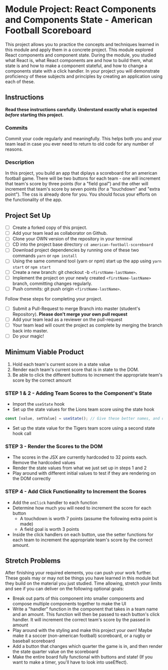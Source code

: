 # Module Project: React Components and Components State - American Football Scoreboard

This project allows you to practice the concepts and techniques learned in this module and apply them in a concrete project. This module explored React components and component state. During the module, you studied what React is, what React components are and how to build them, what state is and how to make a component stateful, and how to change a components state with a click handler. In your project you will demonstrate proficiency of these subjects and principles by creating an application using each of these.

## Instructions

**Read these instructions carefully. Understand exactly what is expected _before_ starting this project.**

### Commits

Commit your code regularly and meaningfully. This helps both you and your team lead in case you ever need to return to old code for any number of reasons.

### Description

In this project, you build an app that diplays a scoreboard for an american football game. There will be two buttons for each team - one will increment that team's score by three points (for a "field goal") and the other will increment that team's score by seven points (for a "touchdown" and "extra point"). The css is already done for you. You should focus your efforts on the functionality of the app.

## Project Set Up

- [ ] Create a forked copy of this project.
- [ ] Add your team lead as collaborator on Github.
- [ ] Clone your OWN version of the repository in your terminal
- [ ] CD into the project base directory `cd american-football-scoreboard`
- [ ] Download project dependencies by running one of these two commands `yarn` or `npm install`
- [ ] Using the same command tool (yarn or npm) start up the app using `yarn start` or `npm start`
- [ ] Create a new branch: git checkout -b `<firstName-lastName>`.
- [ ] Implement the project on your newly created `<firstName-lastName>` branch, committing changes regularly.
- [ ] Push commits: git push origin `<firstName-lastName>`.

Follow these steps for completing your project.

- [ ] Submit a Pull-Request to merge <firstName-lastName> Branch into master (student's Repository). **Please don't merge your own pull request**
- [ ] Add your team lead as a reviewer on the pull-request
- [ ] Your team lead will count the project as complete by merging the branch back into master.
- [ ] Do your magic!

## Minimum Viable Product

1. Hold each team's current score in a state value
1. Render each team's current score that is in state to the DOM.
1. Be able to click the different buttons to increment the appropriate team's score by the correct amount

### STEP 1 & 2 - Adding Team Scores to the Component's State

- Import the `useState` hook
- Set up the state values for the Lions team score using the state hook

```js
const [value, setValue] = useState(); // Give these better names, and decide whether you want to pass an initial score into the state hook as the initialValue
```

- Set up the state value for the Tigers team score using a second state hook call

### STEP 3 - Render the Scores to the DOM

- The scores in the JSX are currently hardcoded to 32 points each. Remove the hardcoded values
- Render the state values from what we just set up in steps 1 and 2
- Play around with different initial values to test if they are rendering on the DOM correctly

### STEP 4 - Add Click Functionality to Increment the Scores

- Add the `onClick` handler to each function
- Determine how much you will need to increment the score for each button
  - A touchdown is worth 7 points (assume the following extra point is made)
  - A field goal is worth 3 points
- Inside the click handlers on each button, use the setter functions for each team to increment the appropriate team's score by the correct amount.

## Stretch Problems

After finishing your required elements, you can push your work further. These goals may or may not be things you have learned in this module but they build on the material you just studied. Time allowing, stretch your limits and see if you can deliver on the following optional goals:

- Break out parts of this component into smaller components and compose multiple components together to make the UI
- Write a "handler" function in the component that takes in a team name and an amount. This function will then be passed to each button's click handler. It will increment the correct team's score by the passed in amount
- Play around with the styling and make this project your own! Maybe make it a soccer (non-american football) scoreboard, or a rugby or baseball scoreboard
- Add a button that changes which quarter the game is in, and then render the state quarter value on the scoreboard
- Make the entire board fully functional with buttons and state! (If you want to make a timer, you'll have to look into useEffect).
